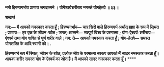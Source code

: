 **नमो हिरण्यगर्भाय प्राणाय जगदात्मने ।** **योगैश्वर्यशरीराय नमस्ते योगहेतवे ॥ ३३॥** 

**शब्दार्थ** 

**नम:—** **मैं आपको नमस्कार करता हूँ** **; हिरण्यगर्भाय—** **चार सिरों वाले हिरण्यगर्भ अर्थात् ब्रह्मा के रूप में सि्थत** **; प्राणाय—** **हर** **एक के जीवन-स्रोत** **; जगत्-आत्मने—** **सश्पूर्ण विश्व के परमात्मा** **; योग-ऐश्वर्य-शरीराय—** **ऐश्वर्य तथा योग शक्ति से पूर्ण शरीर** **वाले** **; नम: ते—** **आपको नमस्कार करता हूँ** **; योग-हेतवे—** **समस्त योगशक्ति के आदि स्वामी को।** **.** 

**हिरण्यगर्भ रूप में स्थित, जीवन के स्रोत, प्रत्येक जीव के परमात्मा स्वरूप आपको मैं** **सादर नमस्कार करता हूँ। आपका शरीर समस्त योग के ऐश्वर्य का स्रोत है। मैं आपको सादर** **नमस्कार करता हूँ।** **** 